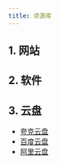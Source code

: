 ```yaml
---
title: 资源库
---
```


## 1. 网站

## 2. 软件

## 3. 云盘
- [夸克云盘](./%E4%BA%91%E7%9B%98/quark.md)
- [百度云盘]()
- [阿里云盘]()